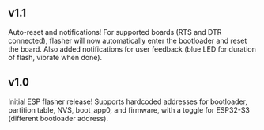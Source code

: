 ## v1.1

Auto-reset and notifications! For supported boards (RTS and DTR connected), flasher will now automatically enter the bootloader and reset the board. Also added notifications for user feedback (blue LED for duration of flash, vibrate when done).


## v1.0

Initial ESP flasher release! Supports hardcoded addresses for bootloader, partition table, NVS, boot_app0, and firmware, with a toggle for ESP32-S3 (different bootloader address).
